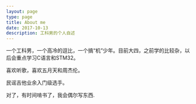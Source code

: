 ```yaml
---
layout: page
type: page
title: About me
date: 2017-10-13 
description: 工科男的个人自述
---
```

	 			
                   
一个工科男，一个高冷的逗比，一个搞“机”少年。目前大四，之前学的比较杂，以后会重点学习C语言和STM32。

喜欢听歌，喜欢五月天和周杰伦。                                  

民谣吉他业余入门级选手。                                                                                                                                                                       

对了，有时间啃书了，我会偶尔写东西.



